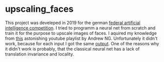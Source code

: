 # upscaling_faces

This project was develeped in 2019 for the german [federal artificial intelligence competition](https://www.bw-ki.de/). I tried to programm a neural net from scratch and train it for the purpose to upscale images of faces. I aquired my knowledge from [this](https://youtu.be/CS4cs9xVecg) astonishing youtube playlist by Andrew NG. Unfortunately it didn't work, because for each input I got the same [output](OutputOfNN.jpg). One of the reasons why it didn't work is probably, that the classical neural net has a lack of translation invariance and locality.

